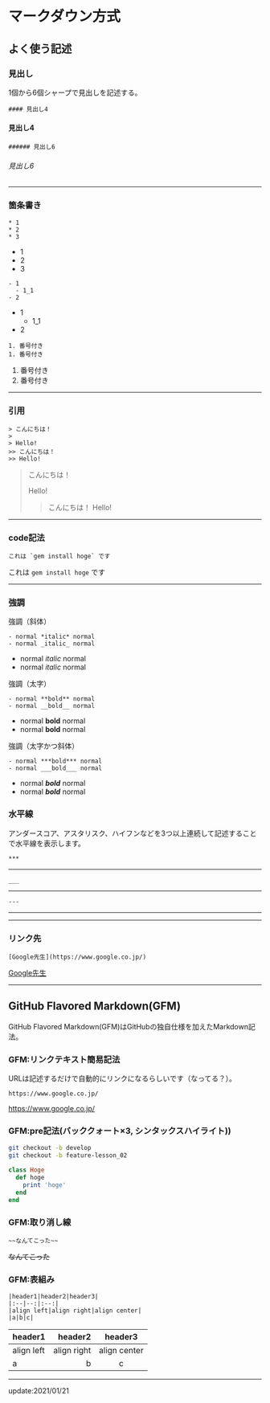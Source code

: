 # マークダウン方式

## よく使う記述


### 見出し
1個から6個シャープで見出しを記述する。
```
#### 見出し4
```
#### 見出し4


```
###### 見出し6
```
###### 見出し6

---

### 箇条書き
```
* 1
* 2
* 3
```
* 1
* 2
* 3

```
- 1
  - 1_1
- 2
```
- 1
  - 1_1
- 2

```
1. 番号付き
1. 番号付き
```
1. 番号付き
1. 番号付き

---

### 引用
```
> こんにちは！
>
> Hello!
>> こんにちは！
>> Hello!
```
> こんにちは！
>
> Hello!
>> こんにちは！
>> Hello!

---

### code記法
```
これは `gem install hoge` です
```
これは `gem install hoge` です

---

### 強調
強調（斜体）
```
- normal *italic* normal
- normal _italic_ normal
```
- normal *italic* normal
- normal _italic_ normal


強調（太字）
```
- normal **bold** normal
- normal __bold__ normal
```
- normal **bold** normal
- normal __bold__ normal


強調（太字かつ斜体）
```
- normal ***bold*** normal
- normal ___bold___ normal
```
- normal ***bold*** normal
- normal ___bold___ normal


### 水平線
アンダースコア、アスタリスク、ハイフンなどを3つ以上連続して記述することで水平線を表示します。

```
***
```

***

```
___
```

___


```
---
```

---



---

### リンク先
```
[Google先生](https://www.google.co.jp/)
```
[Google先生](https://www.google.co.jp/)

___


## GitHub Flavored Markdown(GFM)
GitHub Flavored Markdown(GFM)はGitHubの独自仕様を加えたMarkdown記法。

### GFM:リンクテキスト簡易記法
URLは記述するだけで自動的にリンクになるらしいです（なってる？）。
```
https://www.google.co.jp/
```
https://www.google.co.jp/


### GFM:pre記法(バッククォート×3, シンタックスハイライト))

```bash
git checkout -b develop
git checkout -b feature-lesson_02
```

~~~ruby
class Hoge
  def hoge
    print 'hoge'
  end
end
~~~


### GFM:取り消し線
```
~~なんてこった~~
```
~~なんてこった~~


### GFM:表組み
```
|header1|header2|header3|
|:--|--:|:--:|
|align left|align right|align center|
|a|b|c|
```


|header1|header2|header3|
|:--|--:|:--:|
|align left|align right|align center|
|a|b|c|


---
update:2021/01/21